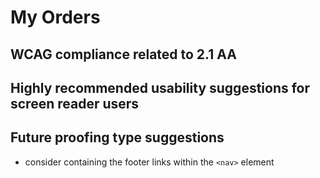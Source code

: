 # My Orders
## WCAG compliance related to 2.1 AA
## Highly recommended usability suggestions for screen reader users
## Future proofing type suggestions
- consider containing the footer links within the `<nav>` element
